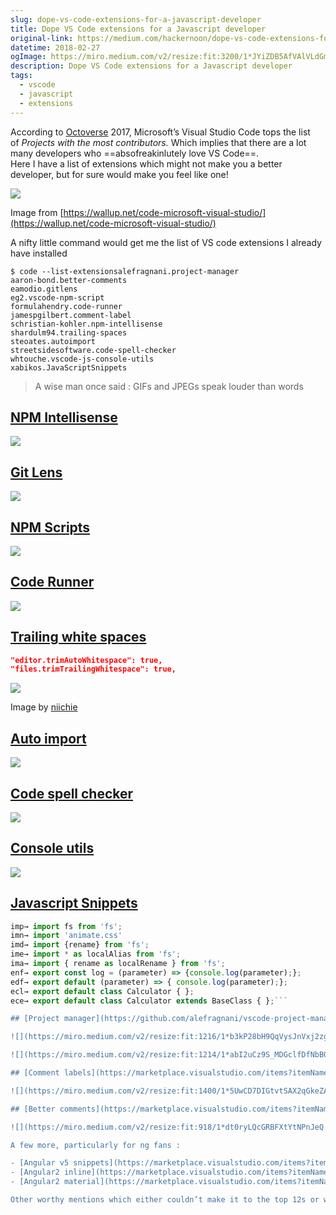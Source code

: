 ```yaml
---
slug: dope-vs-code-extensions-for-a-javascript-developer
title: Dope VS Code extensions for a Javascript developer
original-link: https://medium.com/hackernoon/dope-vs-code-extensions-for-a-javascript-developer-7981625f4c4a
datetime: 2018-02-27
ogImage: https://miro.medium.com/v2/resize:fit:3200/1*JYiZDB5AfVAlVLdGmsQ3bg.jpeg
description: Dope VS Code extensions for a Javascript developer
tags:
  - vscode
  - javascript
  - extensions
---
```

According to [Octoverse](https://octoverse.github.com/) 2017, Microsoft’s Visual Studio Code tops the list of _Projects with the most contributors._ Which implies that there are a lot many developers who ==absofreakinlutely love VS Code==.  
Here I have a list of extensions which might not make you a better developer, but for sure would make you feel like one!

![](https://miro.medium.com/v2/resize:fit:3200/1*JYiZDB5AfVAlVLdGmsQ3bg.jpeg)

Image from [https://wallup.net/code-microsoft-visual-studio/](https://wallup.net/code-microsoft-visual-studio/)

A nifty little command would get me the list of VS code extensions I already have installed

```shell
$ code --list-extensionsalefragnani.project-manager  
aaron-bond.better-comments  
eamodio.gitlens  
eg2.vscode-npm-script  
formulahendry.code-runner  
jamespgilbert.comment-label  
schristian-kohler.npm-intellisense  
shardulm94.trailing-spaces  
steoates.autoimport  
streetsidesoftware.code-spell-checker  
whtouche.vscode-js-console-utils  
xabikos.JavaScriptSnippets
```


> A wise man once said : GIFs and JPEGs speak louder than words

## [**NPM Intellisense**](https://marketplace.visualstudio.com/items?itemName=christian-kohler.npm-intellisense)

![](https://miro.medium.com/v2/resize:fit:1400/1*7P4jVq5Vxd51noleeYtLAQ.gif)

## [Git Lens](https://marketplace.visualstudio.com/items?itemName=eamodio.gitlens)

![](https://miro.medium.com/v2/resize:fit:1400/1*DS2aWPI70ydDx4WHkkiJVQ.gif)

## [NPM Scripts](https://github.com/Microsoft/vscode-npm-scripts)

![](https://miro.medium.com/v2/resize:fit:1236/1*zlDVNeborUEB62hy92bOxg.png)

## [Code Runner](https://marketplace.visualstudio.com/items?itemName=formulahendry.code-runner)

![](https://miro.medium.com/v2/resize:fit:1400/1*OAD4CzbkQz05eCqvy_XNsg.gif)

## [Trailing white spaces](https://marketplace.visualstudio.com/items?itemName=shardulm94.trailing-spaces)

```json
"editor.trimAutoWhitespace": true,  
"files.trimTrailingWhitespace": true,
```


![](https://miro.medium.com/v2/resize:fit:1400/1*EdoDRWiXYnIvrJCLc8uvBg.gif)

Image by [niichie](https://github.com/Niichie)

## [Auto import](https://marketplace.visualstudio.com/items?itemName=steoates.autoimport)

![](https://miro.medium.com/v2/resize:fit:1400/1*dCrNs4ZqjAB9af98ymep5g.gif)

## [Code spell checker](https://marketplace.visualstudio.com/items?itemName=streetsidesoftware.code-spell-checker)

![](https://miro.medium.com/v2/resize:fit:1400/1*ncFQTNsT_rBVHce4NpdRMg.gif)

## [Console utils](https://marketplace.visualstudio.com/items?itemName=whtouche.vscode-js-console-utils)

![](https://miro.medium.com/v2/resize:fit:1400/1*U3t9Pm2e3qQGrg64GDPHnQ.gif)

## [Javascript Snippets](https://github.com/xabikos/vscode-javascript)

```javascript
imp→ import fs from 'fs';  
imn→ import 'animate.css'  
imd→ import {rename} from 'fs';  
ime→ import * as localAlias from 'fs';  
ima→ import { rename as localRename } from 'fs';  
enf→ export const log = (parameter) => {console.log(parameter);};  
edf→ export default (parameter) => { console.log(parameter);};  
ecl→ export default class Calculator { };  
ece→ export default class Calculator extends BaseClass { };```

## [Project manager](https://github.com/alefragnani/vscode-project-manager)

![](https://miro.medium.com/v2/resize:fit:1216/1*b3kP28bH9QqVysJnVxj2zg.png)

![](https://miro.medium.com/v2/resize:fit:1214/1*abI2uCz9S_MDGclfDfNbBQ.png)

## [Comment labels](https://marketplace.visualstudio.com/items?itemName=jamespgilbert.comment-labels)

![](https://miro.medium.com/v2/resize:fit:1400/1*5UwCD7DIGtvtSAX2qGkeZA.gif)

## [Better comments](https://marketplace.visualstudio.com/items?itemName=aaron-bond.better-comments)

![](https://miro.medium.com/v2/resize:fit:918/1*dt0ryLQcGRBFXtYtNPnJeQ.png)

A few more, particularly for ng fans :

- [Angular v5 snippets](https://marketplace.visualstudio.com/items?itemName=johnpapa.Angular2)
- [Angular2 inline](https://marketplace.visualstudio.com/items?itemName=natewallace.angular2-inline)
- [Angular2 material](https://marketplace.visualstudio.com/items?itemName=hardikpthv.AngularMaterial)

Other worthy mentions which either couldn’t make it to the top 12s or were too obvious : [gitlink](https://marketplace.visualstudio.com/items?itemName=qezhu.gitlink), [esLint](https://github.com/Microsoft/vscode-eslint), [chrome-debug](https://github.com/Microsoft/vscode-chrome-debug), [yarn](https://marketplace.visualstudio.com/items?itemName=gamunu.vscode-yarn), [Bracket pair Colorizer](https://marketplace.visualstudio.com/items?itemName=CoenraadS.bracket-pair-colorizer).
